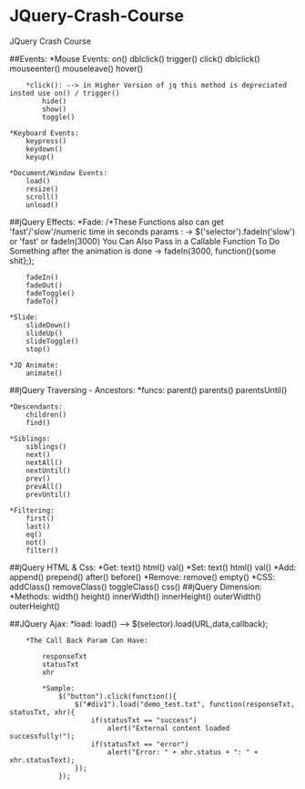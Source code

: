 # JQuery-Crash-Course
JQuery Crash Course




##Events:
	*Mouse Events:
			on()
			dblclick()
			trigger()
			click()
			dblclick()
			mouseenter()
			mouseleave()
			hover()

		*click(): --> in Higher Version of jq this method is depreciated insted use on() / trigger()
			hide()
			show()
			toggle()

	*Keyboard Events:
		keypress()
		keydown()
		keyup()

	*Document/Window Events:
		load()
		resize()
		scroll()
		unload()

##jQuery Effects:
	*Fade:
		/*These Functions also can get 'fast'/'slow'/numeric time in seconds params : -> $('selector').fadeIn('slow') or 'fast' or fadeIn(3000)
		You Can Also Pass in a Callable Function To Do Something after the animation is done -> fadeIn(3000, function(){some shit};);

		fadeIn()
		fadeOut()
		fadeToggle()
		fadeTo()

	*Slide:
		slideDown()
		slideUp()
		slideToggle()
		stop()

	*JQ Animate:
		animate()

##jQuery Traversing - Ancestors:
	*funcs:
		parent()
		parents()
		parentsUntil()

	*Descendants:
		children()
		find()

	*Siblings:
		siblings()
		next()
		nextAll()
		nextUntil()
		prev()
		prevAll()
		prevUntil()

	*Filtering:
		first()
		last()
		eq()
		not()
		filter()

##jQuery HTML & Css:
	*Get:
		text()
		html()
		val()
	*Set:
		text()
		html()
		val()
	*Add:
		append()
		prepend()
		after()
		before()
	*Remove:
		remove()
		empty()
	*CSS:
		addClass()
		removeClass()
		toggleClass()
		css()
##jQuery Dimension:
	*Methods:
		width()
		height()
		innerWidth()
		innerHeight()
		outerWidth()
		outerHeight()

##JQuery Ajax:
	*load:
		load() --> $(selector).load(URL,data,callback);

		*The Call Back Param Can Have:

			responseTxt
			statusTxt
			xhr

			*Sample:
				$("button").click(function(){
					$("#div1").load("demo_test.txt", function(responseTxt, statusTxt, xhr){
						if(statusTxt == "success")
							alert("External content loaded successfully!");
						if(statusTxt == "error")
							alert("Error: " + xhr.status + ": " + xhr.statusText);
					});
				});
